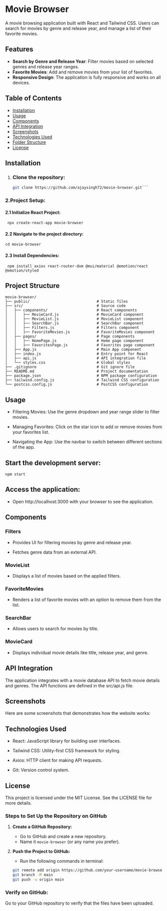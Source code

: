 # Movie Browser

A movie browsing application built with React and Tailwind CSS. Users can search for movies by genre and release year, and manage a list of their favorite movies.

## Features

- **Search by Genre and Release Year**: Filter movies based on selected genres and release year ranges.
- **Favorite Movies**: Add and remove movies from your list of favorites.
- **Responsive Design**: The application is fully responsive and works on all devices.

## Table of Contents

- [Installation](#installation)
- [Usage](#usage)
- [Components](#components)
- [API Integration](#api-integration)
- [Screenshots](#screenshots)
- [Technologies Used](#technologies-used)
- [Folder Structure](#folder-structure)
- [License](#license)

## Installation
1. ### Clone the repository:
   ```bash
   git clone https://github.com/ajaysingh72/movie-browser.git```

### 2.Project Setup:
  #### 2.1 Initialize React Project:
  ` npx create-react-app movie-browser`
  
#### 2.2 Navigate to the project directory:
   `cd movie-browser`

  #### 2.3 Install Dependencies:
 ` npm install axios react-router-dom @mui/material @emotion/react @emotion/styled`

## Project Structure
```
movie-browser/
├── public/                              # Static files
├── src/                                 # Source code
│   ├── components/                      # React components
│   │   ├── MovieCard.js                 # MovieCard component
│   │   ├── MovieList.js                 # MovieList component
│   │   ├── SearchBar.js                 # SearchBar component
│   │   ├── Filters.js                   # Filters component
│   │   ├── FavoriteMovies.js            # FavoriteMovies component
│   ├── pages/                           # Page components
│   │   ├── HomePage.js                  # Home page component
│   │   ├── FavoritesPage.js             # Favorites page component
│   ├── App.js                           # Main App component
│   ├── index.js                         # Entry point for React
│   ├── api.js                           # API integration file
│   └── styles.css                       # Global styles
├── .gitignore                           # Git ignore file
├── README.md                            # Project documentation
├── package.json                         # NPM package configuration
├── tailwind.config.js                   # Tailwind CSS configuration
└── postcss.config.js                    # PostCSS configuration
```

## Usage

+ Filtering Movies: Use the genre dropdown and year range slider to filter movies.
- Managing Favorites: Click on the star icon to add or remove movies from your favorites list.
+ Navigating the App: Use the navbar to switch between different sections of the app.


## Start the development server:
`npm start`

## Access the application:
+ Open http://localhost:3000 with your browser to see the application.

 ## Components
 ### Filters
+ Provides UI for filtering movies by genre and release year.
- Fetches genre data from an external API.
### MovieList
+ Displays a list of movies based on the applied filters.
### FavoriteMovies
+ Renders a list of favorite movies with an option to remove them from the list.
### SearchBar
+ Allows users to search for movies by title.
### MovieCard
+ Displays individual movie details like title, release year, and genre.


## API Integration
The application integrates with a movie database API to fetch movie details and genres. The API functions are defined in the src/api.js file.

## Screenshots
Here are some screenshots that demonstrates how the website works:



## Technologies Used
+ React: JavaScript library for building user interfaces.
- Tailwind CSS: Utility-first CSS framework for styling.
+ Axios: HTTP client for making API requests.
- Git: Version control system.


## License
   This project is licensed under the MIT License. See the LICENSE file for more details.


### Steps to Set Up the Repository on GitHub

1. **Create a GitHub Repository:**
   - Go to GitHub and create a new repository.
   - Name it `movie-browser` (or any name you prefer).

2. **Push the Project to GitHub:**
   - Run the following commands in terminal:

   ```bash
   git remote add origin https://github.com/your-username/movie-browser.git
   git branch -M main
   git push -u origin main


### Verify on GitHub:

Go to your GitHub repository to verify that the files have been uploaded.

